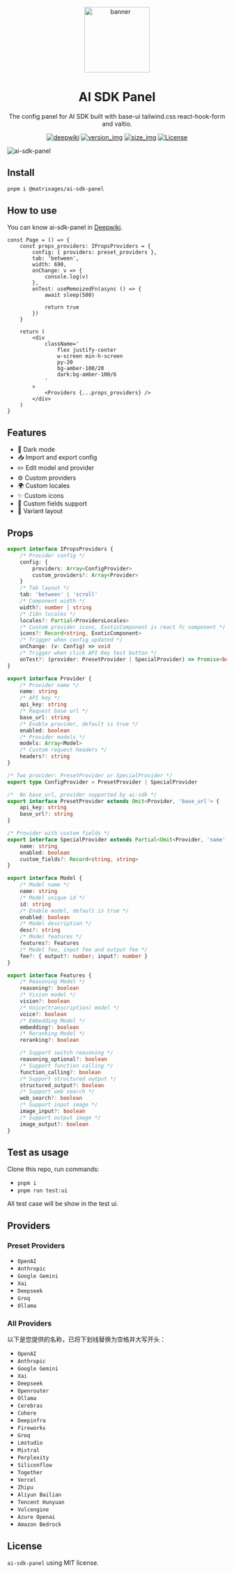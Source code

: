 <p align="center">
  <a href="https://github.com/matrixages/ai-sdk-panel">
    <img src="./images/logo.svg" width="150" height="150" alt="banner" /><br>
  </a>
</p>

<h1 align="center">AI SDK Panel</h1>

<p align="center">The config panel for AI SDK built with base-ui tailwind.css react-hook-form and valtio.</p>

<p align="center">
 <a href="https://deepwiki.com/MatrixAges/ai-sdk-panel" target="_blank"><img src="https://img.shields.io/badge/deepwiki-795548.svg?style=flat-&logo=bookstack&logoColor=white" alt="deepwiki"></a>
  <a href="https://www.npmjs.com/package/@matrixages/ai-sdk-panel" target="_blank"><img src="https://img.shields.io/badge/version-0.1.0-8BC34A.svg?logo=npm" alt="version_img"></a>
  <a href="#"><img src="https://img.shields.io/badge/compres%20size-132kb-607D8B.svg?logo=webpack&logoColor=white" alt="size_img"></a>
  <a href="#"><img src="https://img.shields.io/badge/license-MIT-blue.svg" alt="License"></a>
</p>

![ai-sdk-panel](./images/ai-sdk-panel.png)

## Install

```bash
pnpm i @matrixages/ai-sdk-panel
```

## How to use

You can know ai-sdk-panel in [Deepwiki](https://deepwiki.com/MatrixAges/ai-sdk-panel).

```tsx
const Page = () => {
	const props_providers: IPropsProviders = {
		config: { providers: preset_providers },
		tab: 'between',
		width: 690,
		onChange: v => {
			console.log(v)
		},
		onTest: useMemoizedFn(async () => {
			await sleep(500)

			return true
		})
	}

	return (
		<div
			className='
				flex justify-center
				w-screen min-h-screen
				py-20
				bg-amber-100/20
				dark:bg-amber-100/6
			'
		>
			<Providers {...props_providers} />
		</div>
	)
}
```

## Features

- 🌙 Dark mode
- 📥 Import and export config
- ✏️ Edit model and provider
- ⚙️ Custom providers
- 🌍 Custom locales
- ✨ Custom icons
- 🧩 Custom fields support
- 📐 Variant layout

## Props

```ts
export interface IPropsProviders {
	/* Provider config */
	config: {
		providers: Array<ConfigProvider>
		custom_providers?: Array<Provider>
	}
	/* Tab layout */
	tab: 'between' | 'scroll'
	/* Component width */
	width?: number | string
	/* I18n locales */
	locales?: Partial<ProvidersLocales>
	/* Custom provider icons, ExoticComponent is react fc component */
	icons?: Record<string, ExoticComponent>
	/* Trigger when config updated */
	onChange: (v: Config) => void
	/* Trigger when click API Key test button */
	onTest?: (provider: PresetProvider | SpecialProvider) => Promise<boolean>
}
```

```ts
export interface Provider {
	/* Provider name */
	name: string
	/* API key */
	api_key: string
	/* Request base url */
	base_url: string
	/* Enable provider, default is true */
	enabled: boolean
	/* Provider models */
	models: Array<Model>
	/* Custom request headers */
	headers?: string
}

/* Two provider: PresetProvider or SpecialProvider */
export type ConfigProvider = PresetProvider | SpecialProvider

/*  No base_url, provider supported by ai-sdk */
export interface PresetProvider extends Omit<Provider, 'base_url'> {
	api_key: string
	base_url?: string
}

/* Provider with custom fields */
export interface SpecialProvider extends Partial<Omit<Provider, 'name' | 'enabled'>> {
	name: string
	enabled: boolean
	custom_fields?: Record<string, string>
}

export interface Model {
	/* Model name */
	name: string
	/* Model unique id */
	id: string
	/* Enable model, default is true */
	enabled: boolean
	/* Model description */
	desc?: string
	/* Model features */
	features?: Features
	/* Model fee, input fee and output fee */
	fee?: { output?: number; input?: number }
}

export interface Features {
	/* Reasoning Model */
	reasoning?: boolean
	/* Vision model */
	vision?: boolean
	/* Voice(transcription) model */
	voice?: boolean
	/* Embedding Model */
	embedding?: boolean
	/* Reranking Model */
	reranking?: boolean

	/* Support switch reasoning */
	reasoning_optional?: boolean
	/* Support function calling */
	function_calling?: boolean
	/* Support structured output */
	structured_output?: boolean
	/* Support web search */
	web_search?: boolean
	/* Support input image */
	image_input?: boolean
	/* Support output image */
	image_output?: boolean
}
```

## Test as usage

Clone this repo, run commands:

- `pnpm i`
- `pnpm run test:ui`

All test case will be show in the test ui.

## Providers

### Preset Providers

- `OpenAI`
- `Anthropic`
- `Google Gemini`
- `Xai`
- `Deepseek`
- `Groq`
- `Ollama`

### All Providers

以下是您提供的名称，已将下划线替换为空格并大写开头：

- `OpenAI`
- `Anthropic`
- `Google Gemini`
- `Xai`
- `Deepseek`
- `Openrouter`
- `Ollama`
- `Cerebras`
- `Cohere`
- `Deepinfra`
- `Fireworks`
- `Groq`
- `Lmstudio`
- `Mistral`
- `Perplexity`
- `Siliconflow`
- `Together`
- `Vercel`
- `Zhipu`
- `Aliyun Bailian`
- `Tencent Hunyuan`
- `Volcengine`
- `Azure Openai`
- `Amazon Bedrock`

## License

`ai-sdk-panel` using MIT license.
